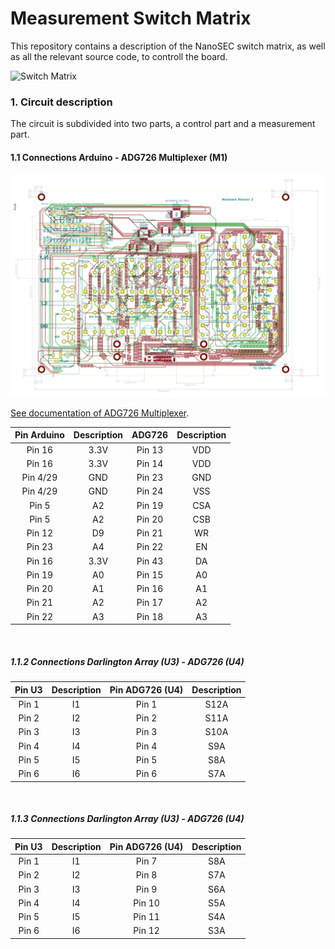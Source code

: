 # Measurement Switch Matrix

This repository contains a description of the NanoSEC switch matrix, as well as all the relevant source code, 
to controll the board. 

![Switch Matrix](documentation/figures/Motherboard.jpg)

### 1. Circuit description 

The circuit is subdivided into two parts, a control part and a measurement part. 


#### 1.1 Connections Arduino - ADG726 Multiplexer (M1)


![PCB_Layout](documentation/figures/PCB_Layout.png)


[See documentation of ADG726 Multiplexer](https://www.mouser.de/datasheet/2/609/ADG726_732-1503078.pdf).

| Pin Arduino | Description | ADG726    | Description   |
|:-----------:|:-----------:|:---------:|:-------------:|
| Pin 16      |     3.3V    |  Pin 13   | VDD           |
| Pin 16      |     3.3V    |  Pin 14   | VDD           |
| Pin 4/29    |     GND     |  Pin 23   | GND           |
| Pin 4/29    |     GND     |  Pin 24   | VSS           |  
| Pin 5       |     A2      |  Pin 19   | CSA           |
| Pin 5       |     A2      |  Pin 20   | CSB           |
| Pin 12      |     D9      |  Pin 21   | WR            |
| Pin 23      |     A4      |  Pin 22   | EN            |
| Pin 16      |     3.3V    | Pin 43    | DA            |   
| Pin 19      |     A0      | Pin 15    | A0            |
| Pin 20      |     A1      | Pin 16    | A1            |
| Pin 21      |     A2      | Pin 17    | A2            |
| Pin 22      |     A3      | Pin 18    | A3            |

<BR>

##### 1.1.2 Connections Darlington Array (U3) - ADG726 (U4)

|     Pin U3     | Description | Pin ADG726 (U4) | Description  |
|:--------------:|:-----------:|:---------------:|:------------:|
| Pin  1         |     I1      | Pin 1           | S12A         |       
| Pin  2         |     I2      | Pin 2           | S11A         |      
| Pin  3         |     I3      | Pin 3           | S10A         |     
| Pin  4         |     I4      | Pin 4           |  S9A         |
| Pin  5         |     I5      | Pin 5           |  S8A         |     
| Pin  6         |     I6      | Pin 6           |  S7A         |     
 
<BR>

##### 1.1.3 Connections Darlington Array (U3) - ADG726 (U4)

|     Pin U3     | Description | Pin ADG726 (U4) | Description  |
|:--------------:|:-----------:|:---------------:|:------------:|
| Pin  1         |     I1      | Pin 7           |  S8A        |       
| Pin  2         |     I2      | Pin 8           |  S7A         |      
| Pin  3         |     I3      | Pin 9           |  S6A         |     
| Pin  4         |     I4      | Pin 10          |  S5A         |
| Pin  5         |     I5      | Pin 11          |  S4A         |     
| Pin  6         |     I6      | Pin 12          |  S3A         |     